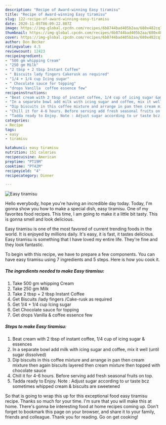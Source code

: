 ```yaml
---
description: "Recipe of Award-winning Easy tiramisu"
title: "Recipe of Award-winning Easy tiramisu"
slug: 122-recipe-of-award-winning-easy-tiramisu
date: 2020-11-05T06:09:22.807Z
image: https://img-global.cpcdn.com/recipes/6b8744bad405b2aa/680x482cq70/easy-tiramisu-recipe-main-photo.jpg
thumbnail: https://img-global.cpcdn.com/recipes/6b8744bad405b2aa/680x482cq70/easy-tiramisu-recipe-main-photo.jpg
cover: https://img-global.cpcdn.com/recipes/6b8744bad405b2aa/680x482cq70/easy-tiramisu-recipe-main-photo.jpg
author: Don Becker
ratingvalue: 4.5
reviewcount: 12423
recipeingredient:
- "500 gm whipping Cream"
- "250 gm Milk"
- "2 tbsp + 2 tbsp Instant Coffee"
- " Biscuits lady fingers Cakerusk as required"
- "1/4 + 1/4 cup Icing sugar"
- " Chocolate sauce for topping"
- "drops Vanilla  coffee essence few"
recipeinstructions:
- "Beat cream with 2 tbsp of instant coffee, 1/4 cup of icing sugar &amp; essences"
- "In a separate bowl add milk with icing sugar and coffee, mix it well (until sugar dissolved)"
- "Dip biscuits in this coffee mixture and arrange in pan then cream mixture then again biscuits layered then cream mixture then topped with chocolate sauce"
- "Chill it for 4-6 hours. Before serving add fresh seasonal fruits on top."
- "Tadda ready to Enjoy. Note : Adjust sugar according to ur taste bcz sometimes whipped cream &amp; biscuits are sweetened"
categories:
- Recipe
tags:
- easy
- tiramisu

katakunci: easy tiramisu 
nutrition: 151 calories
recipecuisine: American
preptime: "PT19M"
cooktime: "PT42M"
recipeyield: "4"
recipecategory: Dinner

---
```



![Easy tiramisu](https://img-global.cpcdn.com/recipes/6b8744bad405b2aa/680x482cq70/easy-tiramisu-recipe-main-photo.jpg)

Hello everybody, hope you're having an incredible day today. Today, I'm gonna show you how to make a special dish, easy tiramisu. One of my favorites food recipes. This time, I am going to make it a little bit tasty. This is gonna smell and look delicious.

Easy tiramisu is one of the most favored of current trending foods in the world. It is enjoyed by millions daily. It's easy, it is fast, it tastes delicious. Easy tiramisu is something that I have loved my entire life. They're fine and they look fantastic.




To begin with this recipe, we have to prepare a few components. You can have easy tiramisu using 7 ingredients and 5 steps. Here is how you cook it.

<!--inarticleads1-->

##### The ingredients needed to make Easy tiramisu:

1. Take 500 gm whipping Cream
1. Take 250 gm Milk
1. Take 2 tbsp + 2 tbsp Instant Coffee
1. Get  Biscuits /lady fingers /Cake-rusk as required
1. Get 1/4 + 1/4 cup Icing sugar
1. Get  Chocolate sauce for topping
1. Get drops Vanilla &amp; coffee essence few




<!--inarticleads2-->

##### Steps to make Easy tiramisu:

1. Beat cream with 2 tbsp of instant coffee, 1/4 cup of icing sugar &amp; essences
1. In a separate bowl add milk with icing sugar and coffee, mix it well (until sugar dissolved)
1. Dip biscuits in this coffee mixture and arrange in pan then cream mixture then again biscuits layered then cream mixture then topped with chocolate sauce
1. Chill it for 4-6 hours. Before serving add fresh seasonal fruits on top.
1. Tadda ready to Enjoy. Note : Adjust sugar according to ur taste bcz sometimes whipped cream &amp; biscuits are sweetened




So that is going to wrap this up for this exceptional food easy tiramisu recipe. Thanks so much for your time. I'm sure that you will make this at home. There's gonna be interesting food at home recipes coming up. Don't forget to bookmark this page on your browser, and share it to your family, friends and colleague. Thank you for reading. Go on get cooking!
